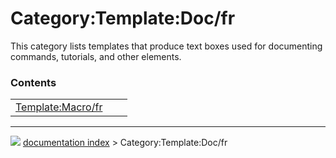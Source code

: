 # Category:Template:Doc/fr
This category lists templates that produce text boxes used for documenting commands, tutorials, and other elements.

### Contents

|     |     |     |
| --- | --- | --- |
| [Template:Macro/fr](wiki/Template_Macro/fr.md) |



---
![](images/Right_arrow.png) [documentation index](../README.md) > Category:Template:Doc/fr
